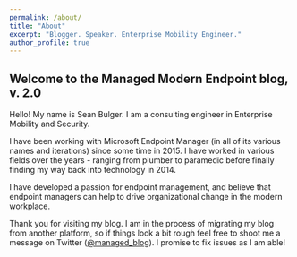 ```yaml
---
permalink: /about/
title: "About"
excerpt: "Blogger. Speaker. Enterprise Mobility Engineer."
author_profile: true
---
```


## Welcome to the Managed Modern Endpoint blog, v. 2.0

Hello! My name is Sean Bulger. I am a consulting engineer in Enterprise Mobility and Security.

I have been working with Microsoft Endpoint Manager (in all of its various names and iterations) since some time in 2015. I have worked in various fields over the years - ranging from plumber to paramedic before finally finding my way back into technology in 2014. 

I have developed a passion for endpoint management, and believe that endpoint managers can help to drive organizational change in the modern workplace.

Thank you for visiting my blog. I am in the process of migrating my blog from another platform, so if things look a bit rough feel free to shoot me a message on Twitter ([@managed_blog](https://twitter.com/managed_blog)). I promise to fix issues as I am able!


